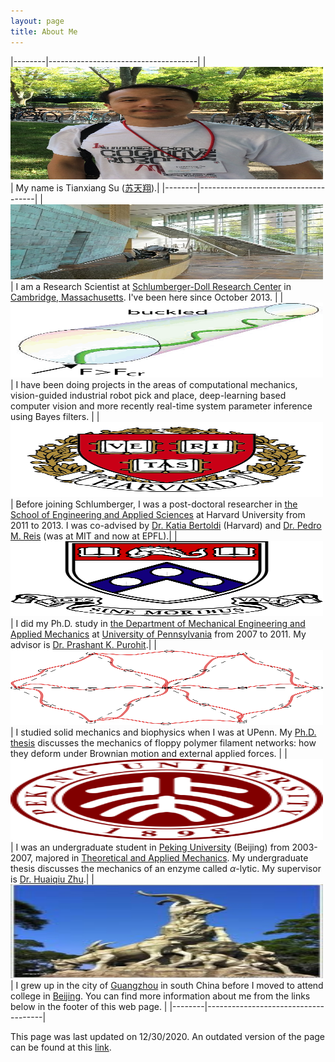 ```yaml
---
layout: page
title: About Me
---
```


|--------|-------------------------------------|
| <img src="/images/about/2018-09-29 150216.jpg" width="500" height="180"> | My name is Tianxiang Su (<a target="_blank" rel="noopener noreferrer" href="https://en.wikipedia.org/wiki/Su_(surname)">苏</a><a target="_blank" rel="noopener noreferrer" href="https://en.wikipedia.org/wiki/Tian">天</a><a target="_blank" rel="noopener noreferrer" href="https://www.purpleculture.net/dictionary-details/?word=%E7%BF%94">翔</a>).|
|--------|-------------------------------------|
| <img src="/images/about/Schlumberger_06.jpg" width="500" height="120"> | I am a Research Scientist at <a target="_blank" rel="noopener noreferrer" href="https://en.wikipedia.org/wiki/Schlumberger">Schlumberger-Doll Research Center</a> in <a target="_blank" rel="noopener noreferrer" href="https://en.wikipedia.org/wiki/Cambridge,_Massachusetts">Cambridge, Massachusetts</a>. I've been here since October 2013. |
| <img src="/images/about/Deformed.png" width="500" height="120"> | I have been doing projects in the areas of computational mechanics, vision-guided industrial robot pick and place, deep-learning based computer vision and more recently real-time system parameter inference using Bayes filters. |
| <img src="/images/about/Harvard_Wreath_Logo_1.svg" width="500" height="120"> | Before joining Schlumberger, I was a post-doctoral researcher in <a target="_blank" rel="noopener noreferrer" href="https://www.seas.harvard.edu/">the School of Engineering and Applied Sciences</a> at Harvard University from 2011 to 2013. I was co-advised by <a target="_blank" rel="noopener noreferrer" href="https://bertoldi.seas.harvard.edu/">Dr. Katia Bertoldi</a> (Harvard) and <a target="_blank" rel="noopener noreferrer" href="https://www.epfl.ch/labs/flexlab/">Dr. Pedro M. Reis</a> (was at MIT and now at EPFL).|
| <img src="/images/about/penn.gif" width="500" height="120"> | I did my Ph.D. study in <a target="_blank" rel="noopener noreferrer" href="https://www.me.upenn.edu/">the Department of Mechanical Engineering and Applied Mechanics</a> at <a target="_blank" rel="noopener noreferrer" href="https://en.wikipedia.org/wiki/University_of_Pennsylvania">University of Pennsylvania</a> from 2007 to 2011. My advisor is <a target="_blank" rel="noopener noreferrer" href="https://www.seas.upenn.edu/~purohit/">Dr. Prashant K. Purohit</a>.|
| <img src="/images/about/Thwlc.jpg" width="500" height="120"> | I studied solid mechanics and biophysics when I was at UPenn. My <a target="_blank" rel="noopener noreferrer" href="https://repository.upenn.edu/edissertations/371/">Ph.D. thesis</a> discusses the mechanics of floppy polymer filament networks: how they deform under Brownian motion and external applied forces. |
| <img src="/images/about/200px-Peking_University_seal.svg.png" width="500" height="130"> | I was an undergraduate student in <a target="_blank" rel="noopener noreferrer" href="https://en.wikipedia.org/wiki/Peking_University">Peking University</a> (Beijing) from 2003-2007, majored in <a target="_blank" rel="noopener noreferrer" href="https://en.mech.pku.edu.cn/">Theoretical and Applied Mechanics</a>. My undergraduate thesis discusses the mechanics of an enzyme called $\alpha$-lytic. My supervisor is <a target="_blank" rel="noopener noreferrer" href="https://en.coe.pku.edu.cn/faculty/facultyaz/891173.htm">Dr. Huaiqiu Zhu</a>.|
| <img src="/images/about/guangzhou.jpg" width="500" height="150"> | I grew up in the city of <a target="_blank" rel="noopener noreferrer" href="https://en.wikipedia.org/wiki/Guangzhou">Guangzhou</a> in south China before I moved to attend college in <a target="_blank" rel="noopener noreferrer" href="https://en.wikipedia.org/wiki/Beijing">Beijing</a>. You can find more information about me from the links below in the footer of this web page. |
|--------|-------------------------------------|

This page was last updated on 12/30/2020. An outdated version of the page can be found at this <a target="_blank" rel="noopener noreferrer" href="https://sites.google.com/site/tsuwiki/">link</a>.